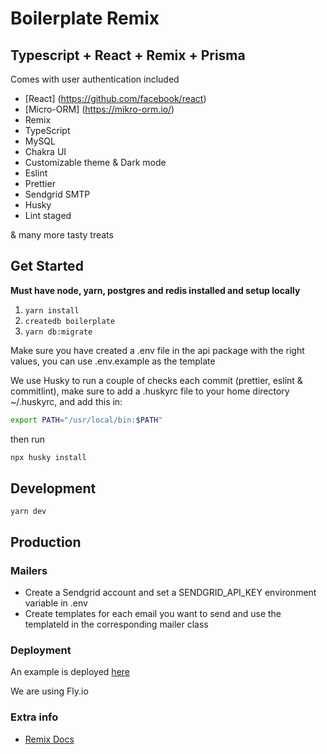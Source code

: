 # Boilerplate Remix

## Typescript + React + Remix + Prisma

Comes with user authentication included

- [React] (https://github.com/facebook/react)
- [Micro-ORM] (https://mikro-orm.io/)
- Remix
- TypeScript
- MySQL
- Chakra UI
- Customizable theme & Dark mode
- Eslint
- Prettier
- Sendgrid SMTP
- Husky
- Lint staged

& many more tasty treats

## Get Started

**Must have node, yarn, postgres and redis installed and setup locally**

1. `yarn install`
2. `createdb boilerplate`
3. `yarn db:migrate`

Make sure you have created a .env file in the api package with the right values, you can use .env.example as the template

We use Husky to run a couple of checks each commit (prettier, eslint & commitlint), make sure to add a
.huskyrc file to your home directory ~/.huskyrc, and add this in:

```bash
export PATH="/usr/local/bin:$PATH"
```

then run

```bash
npx husky install
```

## Development

`yarn dev`

## Production

### Mailers

- Create a Sendgrid account and set a SENDGRID_API_KEY environment variable in .env
- Create templates for each email you want to send and use the templateId in the corresponding mailer class

### Deployment

An example is deployed [here](https://boilerplate-remix.noquarter.co)

We are using Fly.io

### Extra info

- [Remix Docs](https://remix.run/docs)
